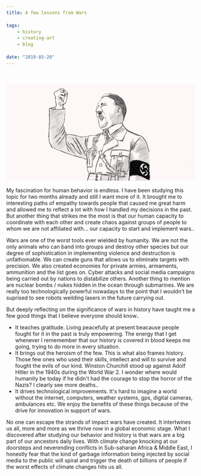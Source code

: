 ```yaml
---
title: A few lessons from Wars

tags:
    - history
    - creating-art
    - blog

date: "2019-03-20"
---
```

<br/>	

![adolfhitler](adolfhitler.jpg)


My fascination for human behavior is endless. I have been studying this topic for two months already and still I want more of it. It brought me to interesting paths of empathy towards people that caused me great harm and allowed me to reflect a lot with how I handled my decisions in the past. But another thing that strikes me the most is that our human capacity to coordinate with each other and create chaos against groups of people to whom we are not affiliated with... our capacity to start and implement wars..

Wars are one of the worst tools ever wielded by humanity. We are not the only animals who can band into groups and destroy other species but our degree of sophistication in implementing violence and destruction is unfathomable. We can create guns that allows us to eliminate targets with precision. We also created economies for private armies, armaments, ammunition and the list goes on. Cyber attacks and social media campaigns being carried out by nations to distabilize others. 
Another thing to mention are nuclear bombs / nukes hidden in the ocean through submarines. We are really too technologically powerful nowadays to the point that I wouldn't be suprised to see robots weilding lasers in the future carrying out. 

But deeply reflecting on the significance of wars in history have taught me a few good things that I believe everyone should know..

* It teaches gratitude. Living  peacefully at present beacause people fought for it in the past is truly empowering. The energy that I get whenever I rememember that our history is covered in blood keeps me going, trying to do more in every situation. 
* It brings out the heroism of the few. This is what also frames history. Those few ones who used their skills, intellect and will to survive and fought the evils of our kind. Winston Churchill stood up against Adolf Hitler in the 1940s during the World War 2. I wonder where would humanity be today if he didn't had the courage to stop the horror of the Nazis? I clearly see more deaths..
* It drives technological improvements. It's hard to imagine a world without the internet, computers, weather systems, gps, digital cameras, ambulances etc. We enjoy the benefits of these things because of the drive for innovation in support of wars. 

No one can escape the strands of impact wars have created. It intertwines us all, more and more as we thrive now in a global economic stage. What I discovered after studying our behavior and history is that wars are a big part of our ancestors daily lives. With climate change knocking at our doorsteps and neverending conflicts in Sub-saharan Africa & Middle East, I honestly fear that the kind of garbage information being injected by social media to the public will spiral and trigger the death of billions of people if the worst effects of climate changes hits us all.